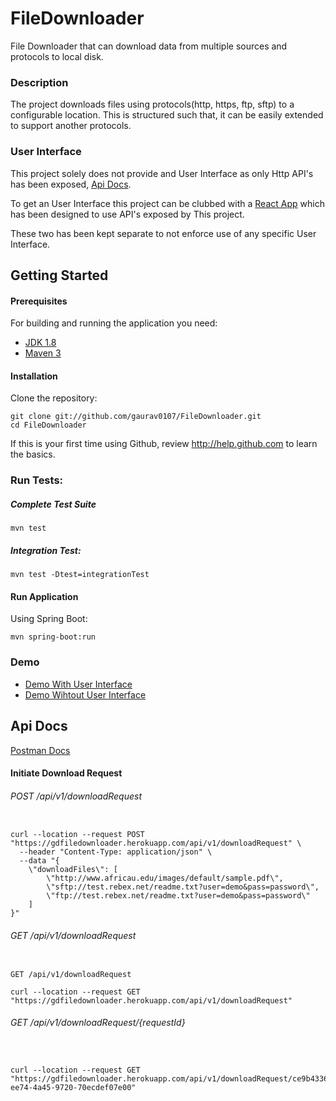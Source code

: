 # FileDownloader

File Downloader that can download data from multiple sources and protocols to local disk.

### Description

The project downloads files using protocols(http, https, ftp, sftp) to a configurable location. This is structured such that, it can be easily extended to support another protocols.


### User Interface
This project solely does not provide and User Interface as only Http API's has been exposed, 
[Api Docs](https://documenter.getpostman.com/view/437815/Rzn6v2zk).

To get an User Interface this project can be clubbed with a 
[React App](https://github.com/gaurav0107/filedownloaderUi-react) which has been designed to use API's exposed by This project.

These two has been kept separate to not enforce use of any specific User Interface.


## Getting Started

#### Prerequisites

For building and running the application you need:

- [JDK 1.8](http://www.oracle.com/technetwork/java/javase/downloads/jdk8-downloads-2133151.html)
- [Maven 3](https://maven.apache.org)

#### Installation

Clone the repository:

  ```shell
  git clone git://github.com/gaurav0107/FileDownloader.git
  cd FileDownloader
  ```

If this is your first time using Github, review http://help.github.com to learn the basics.

### Run Tests:

##### Complete Test Suite

```shell
mvn test
```

##### Integration Test:
```shell
mvn test -Dtest=integrationTest
```

#### Run Application

Using Spring Boot:
```shell
mvn spring-boot:run
```


### Demo
* [Demo With User Interface](https://filedownloaderui-react.herokuapp.com/)
* [Demo Wihtout User Interface](https://gdfiledownloader.herokuapp.com/api/v1/downloadRequest)

## Api Docs
[Postman Docs](https://documenter.getpostman.com/view/437815/Rzn6v2zk)


#### Initiate Download Request

###### POST /api/v1/downloadRequest

```curl

curl --location --request POST "https://gdfiledownloader.herokuapp.com/api/v1/downloadRequest" \
  --header "Content-Type: application/json" \
  --data "{
    \"downloadFiles\": [
        \"http://www.africau.edu/images/default/sample.pdf\",
        \"sftp://test.rebex.net/readme.txt?user=demo&pass=password\",
        \"ftp://test.rebex.net/readme.txt?user=demo&pass=password\"
    ]
}"

```

###### GET /api/v1/downloadRequest

```$xslt

GET /api/v1/downloadRequest

curl --location --request GET "https://gdfiledownloader.herokuapp.com/api/v1/downloadRequest"
```

###### GET /api/v1/downloadRequest/{requestId}

```


curl --location --request GET "https://gdfiledownloader.herokuapp.com/api/v1/downloadRequest/ce9b4336-ee74-4a45-9720-70ecdef07e00"
```

